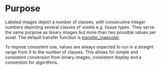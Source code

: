 # Purpose #
Labeled images depict a number of classes, with consecutive integer numbers depicting several classes of voxels e.g. tissue types. They serve the same purpose as binary images but more than two possible values per voxel. The default transfer function is [transfer\_mapcolor](transfer_mapcolor.md).

To impose consistent use, values are always expected to run in a straight range from 0 to the number of classes. This allows for simple and consistent conversion from binary images, consistent display and a convention for algorithms.